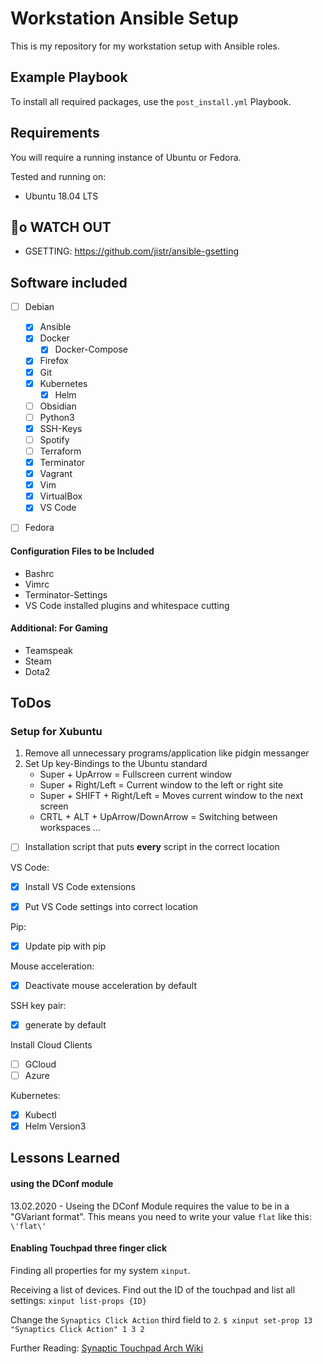 # Workstation Ansible Setup
This is my repository for my workstation setup with Ansible roles.


## Example Playbook
To install all required packages, use the `post_install.yml` Playbook.


## Requirements
You will require a running instance of Ubuntu or Fedora.

Tested and running on:
- Ubuntu 18.04 LTS

## o WATCH OUT
- GSETTING: https://github.com/jistr/ansible-gsetting

## Software included
- [ ] Debian
    - [X] Ansible
    - [X] Docker
        - [X] Docker-Compose
    - [X] Firefox
    - [X] Git
    - [X] Kubernetes
        - [X] Helm
    - [ ] Obsidian
    - [ ] Python3
    - [X] SSH-Keys
    - [ ] Spotify
    - [ ] Terraform
    - [X] Terminator
    - [X] Vagrant
    - [X] Vim
    - [X] VirtualBox
    - [X] VS Code

- [ ] Fedora


#### Configuration Files to be Included
- Bashrc
- Vimrc
- Terminator-Settings
- VS Code installed plugins and whitespace cutting


#### Additional: For Gaming
- Teamspeak
- Steam
- Dota2

## ToDos
### Setup for Xubuntu
1. Remove all unnecessary programs/application like pidgin messanger
2. Set Up key-Bindings to the Ubuntu standard
    - Super + UpArrow = Fullscreen current window
    - Super + Right/Left = Current window to the left or right site
    - Super + SHIFT + Right/Left = Moves current window to the next screen
    - CRTL + ALT + UpArrow/DownArrow = Switching between workspaces
    ...

- [ ] Installation script that puts **every** script in the correct location

VS Code:
- [X] Install VS Code extensions
- [X] Put VS Code settings into correct location


Pip:
- [X] Update pip with pip

Mouse acceleration:
- [X] Deactivate mouse acceleration by default

SSH key pair:
- [X] generate by default

Install Cloud Clients
- [ ] GCloud
- [ ] Azure

Kubernetes:
- [X] Kubectl
- [X] Helm Version3 

## Lessons Learned
#### using the DConf module
13.02.2020 - Useing the DConf Module requires the value to be in a "GVariant format". This means you need to write your value `flat` like this: `\'flat\'`

#### Enabling Touchpad three finger click
Finding all properties for my system
`xinput`.

Receiving a list of devices. Find out the ID of the touchpad and list all settings: `xinput list-props {ID}`

Change the `Synaptics Click Action` third field to `2`.
`$ xinput set-prop 13 "Synaptics Click Action" 1 3 2 `

Further Reading: [Synaptic Touchpad Arch Wiki](https://wiki.archlinux.org/index.php/Touchpad_Synaptics#Using_xinput_to_determine_touchpad_capabilities)
